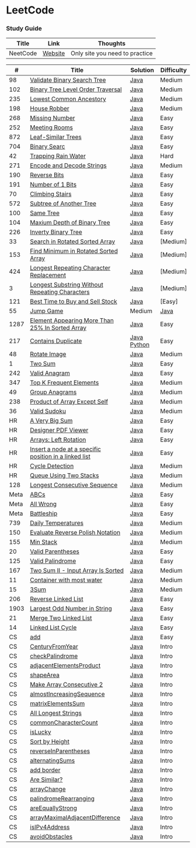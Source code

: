 LeetCode
========

### Study Guide
| Title | Link | Thoughts |
| ----- | -------- | ----- |
| NeetCode | [Website](https://neetcode.io/) | Only site you need to practice |


| # | Title | Solution | Difficulty |
|---| ----- | -------- | ---------- |
| 98  | [Validate Binary Search Tree](https://leetcode.com/problems/validate-binary-search-tree/) | [Java](./ValidateBinarySearchTree.java) | Medium | 
| 102 | [Binary Tree Level Order Traversal](https://leetcode.com/problems/binary-tree-level-order-traversal/) | [Java](./BinaryTreeLevelOrderTraversal.java) | Medium |
| 235 | [Lowest Common Ancestory](https://leetcode.com/problems/lowest-common-ancestor-of-a-binary-search-tree/description/) | [Java](./lowestcoomonancestor.java) | Medium |
| 198 | [House Robber](https://leetcode.com/problems/house-robber/description/) | [Java](./houserobbers.java) | Medium | 
| 268 | [Missing Number](https://leetcode.com/problems/missing-number/description/) | [Java](./missingNumber.java) | Easy |
| 252 | [Meeting Rooms](https://leetcode.com/problems/meeting-rooms/description/) | [Java](./meetingRooms.java) | Easy |
| 872 | [Leaf-Similar Trees](https://leetcode.com/problems/leaf-similar-trees/description/) | [Java](./leaf-similar-trees.java) | Easy |
| 704 | [Binary Searc](https://leetcode.com/problems/binary-search/description/) | [Java](./binarysearch.java) | Easy |
| 42  | [Trapping Rain Water](https://leetcode.com/problems/trapping-rain-water/description/) | [Java](./TrappingRainWater.java) | Hard |
| 271 | [Encode and Decode Strings](https://leetcode.com/problems/encode-and-decode-strings/) | [Java](./EncodeAndDecodeStrings.java) | Medium |
| 190 | [Reverse Bits](https://leetcode.com/problems/reverse-bits/) | [Java](./reversebits.java) | Easy |
| 191 | [Number of 1 Bits](https://leetcode.com/problems/number-of-1-bits/description/) | [Java](./NumberOfOneBits.java) | Easy |
| 70  | [Climbing Stairs](https://leetcode.com/problems/climbing-stairs/description/) | [Java](./ClimbingStairs.java) | Easy |
| 572 | [Subtree of Another Tree](https://leetcode.com/problems/subtree-of-another-tree/description/) | [Java](./SubtreeOfAnotherTree.java) | Easy |
| 100 | [Same Tree](https://leetcode.com/problems/same-tree/description/) | [Java](./SameTree.java) | Easy |
| 104 | [Maxium Depth of Binary Tree](https://leetcode.com/problems/maximum-depth-of-binary-tree/description/) | [Java](./maximumDepthofBinaryTree.java) | Easy |
| 226 | [Inverty Binary Tree](https://leetcode.com/problems/invert-binary-tree/description/) | [Java](./InvertBinaryTree.java) | Easy |
| 33  | [Search in Rotated Sorted Array](https://leetcode.com/problems/search-in-rotated-sorted-array/description/) | [Java](./SearchinRotatedSortedArray.java) | [Medium] |
| 153 | [Find Minimum in Rotated Sorted Array](https://leetcode.com/problems/find-minimum-in-rotated-sorted-array/description/) | [Java](./FindMimimuminRoatatedSortedArray.java) | [Medium] | 
| 424 | [Longest Repeating Character Replacement](https://leetcode.com/problems/longest-repeating-character-replacement/description/) |[Java](./LongestRepatingCharacterReplacement.java) | [Medium] |  
|  3  | [Longest Substring Without Repeating Characters](https://leetcode.com/problems/longest-substring-without-repeating-characters/description/) | [Java](./LongestSubStringWithoutRepeatingCharacters.java) | [Medium] |
| 121 | [Best Time to Buy and Sell Stock](https://leetcode.com/problems/best-time-to-buy-and-sell-stock/description/) | [Java](./BestTimeToBuyAndSellStock.java) | [Easy] | 
| 55  | [Jump Game](https://leetcode.com/problems/jump-game/description/) | Medium | [Java](./JumpGame.java) |
| 1287 | [Element Appearing More Than 25% In Sorted Array](https://leetcode.com/problems/element-appearing-more-than-25-in-sorted-array/description/?envType=daily-question&envId=2023-12-11) | [Java](./elementMoreThen25prcInArray.java) | Easy |
| 217 | [Contains Duplicate](https://leetcode.com/problems/contains-duplicate/) | [Java](./ContainsDuplicate.java) [Python](./217_Contains_Duplicates.py) | Easy | 
|  48 | [Rotate Image](https://leetcode.com/problems/rotate-image/) | [Java](./RotateImage.java) | Medium |
|  1  | [Two Sum](https://leetcode.com/problems/two-sum/) | [Java](./twoSum.java) | Easy |
| 242 | [Valid Anagram](https://leetcode.com/problems/valid-anagram/) | [Java](./ValidAnagram.java) | Easy | 
| 347 | [Top K Frequent Elements](https://leetcode.com/problems/top-k-frequent-elements/description/) | [Java](./TopKFrequentElements.java) | Medium |
| 49  | [Group Anagrams](https://leetcode.com/problems/group-anagrams/) | [Java](./groupAnagrams.java) | Medium |
| 238 | [Product of Array Except Self](https://leetcode.com/problems/product-of-array-except-self/) | [Java](./ProductExceptSelf.java) | Medium |
| 36  | [Valid Sudoku](https://leetcode.com/problems/valid-sudoku/description/) | [Java](./ValidSudoku.java) | Medium |
| HR  | [A Very Big Sum](https://www.hackerrank.com/challenges/a-very-big-sum/problem) | [Java](./AVeryBigSum.java) | Easy |
| HR  | [Designer PDF Viewer](https://www.hackerrank.com/challenges/designer-pdf-viewer/problem) | [Java](./DesignerPDFViewer) | Easy |
| HR  | [Arrays: Left Rotation](https://www.hackerrank.com/challenges/ctci-array-left-rotation/problem) | [Java](./ArrayLeftRotation.java) | Easy |
| HR  | [Insert a node at a specific position in a linked list](https://www.hackerrank.com/challenges/insert-a-node-at-a-specific-position-in-a-linked-list/problem) | [Java](./InsertNodeAtK.java) | Easy |
| HR  | [Cycle Detection](https://www.hackerrank.com/challenges/detect-whether-a-linked-list-contains-a-cycle/problem) | [Java](./hasCycle.java) | Medium |
| HR  | [Queue Using Two Stacks](https://www.hackerrank.com/challenges/queue-using-two-stacks/problem) | [Java](./QueueUsingTwoStacks.java) | Medium |
| 128 | [Longest Consecutive Sequence](https://leetcode.com/problems/longest-consecutive-sequence/description/) | [Java](./LCS.java) | Medium |
| Meta | [ABCs](https://www.metacareers.com/profile/coding_puzzles/?puzzle=513411323351554) | [Java](./ABCS.java) | Easy | 
| Meta | [All Wrong](https://www.metacareers.com/profile/coding_puzzles/?puzzle=1082217288848574) | [Java](./AllWrong.java) | Easy | 
| Meta | [Battleship](https://www.metacareers.com/profile/coding_puzzles/?puzzle=3641006936004915) | [Java](./Battleship.java) | Easy | 
| 739 | [Daily Temperatures](https://leetcode.com/problems/daily-temperatures/) | [Java](./DailyTemp.java) | Medium |
| 150 | [Evaluate Reverse Polish Notation](https://leetcode.com/problems/evaluate-reverse-polish-notation/) | [Java](./ReversePolishNotation.java) | Medium |
| 155 |  [Min Stack](https://leetcode.com/problems/min-stack/) | [Java](./MinStack.java) | Medium |
| 20  | [Valid Parentheses](https://leetcode.com/problems/valid-parentheses/) | [Java](./validParentheses.java) | Easy |
| 125 | [Valid Palindrome](https://leetcode.com/problems/valid-palindrome/) | [Java](./ValidPalindrome.java) | Easy |
| 167 | [Two Sum II - Input Array Is Sorted](https://leetcode.com/problems/two-sum-ii-input-array-is-sorted/) | [Java](./TwoSum2.java) | Medium | 
| 11  | [Container with most water](https://leetcode.com/problems/container-with-most-water/description/) | [Java](./ContainerWithMostWater.java) | Medium |
| 15  | [3Sum](https://leetcode.com/problems/3sum/description/) | [Java](./3Sum.java) | Medium |
| 206 | [Reverse Linked List](https://leetcode.com/problems/reverse-linked-list/description) | [Java](./ReverseLinkedList.java) | Easy |
| 1903 | [Largest Odd Number in String](https://leetcode.com/problems/largest-odd-number-in-string/description/?envType=daily-question&envId=2023-12-07) | [Java](./Largestoddnumberinstring.java) | Easy |
| 21  | [Merge Two Linked List](https://leetcode.com/problems/merge-two-sorted-lists/submissions/) | [Java](./mergetwolinkedlist.java) | Easy |
| 14  | [Linked List Cycle](https://leetcode.com/problems/linked-list-cycle/) | [Java](./Linkedlistcycle.java) | Easy |
| CS  | [add](https://app.codesignal.com/arcade/intro/level-1/jwr339Kq6e3LQTsfa) | [Java](./add.java) | Easy |
| CS  | [CenturyFromYear](https://app.codesignal.com/arcade/intro/level-1/egbueTZRRL5Mm4TXN) | [Java](./centuryFromYear.java) | Intro |
| CS  | [checkPalindrome](https://app.codesignal.com/arcade/intro/level-1/s5PbmwxfECC52PWyQ) | [Java](./checkPalindrome.java) | Intro |
| CS  | [adjacentElementsProduct](https://app.codesignal.com/arcade/intro/level-2/xzKiBHjhoinnpdh6m) | [Java](./adjacentElementsProduct.java) | Intro |
| CS  | [shapeArea](https://app.codesignal.com/arcade/intro/level-2/yuGuHvcCaFCKk56rJ) | [Java](./shapeArea.java) | Intro |
| CS  | [Make Array Consecutive 2](https://app.codesignal.com/arcade/intro/level-2/bq2XnSr5kbHqpHGJC) | [Java](./makearrayconsecutive2.java) | Intro |
| CS  | [almostIncreasingSequence](https://app.codesignal.com/arcade/intro/level-2/2mxbGwLzvkTCKAJMG) | [Java](./almostIncreasingSequence.java) | Intro |
| CS  | [matrixElementsSum](https://app.codesignal.com/arcade/intro/level-2/xskq4ZxLyqQMCLshr) | [Java](./matrixElementsSum.java) | Intro |
| CS  | [All Longest Strings](https://app.codesignal.com/arcade/intro/level-3/fzsCQGYbxaEcTr2bL) | [Java](./alllongeststrings.java) | Intro |
| CS  | [commonCharacterCount](https://app.codesignal.com/arcade/intro/level-3/JKKuHJknZNj4YGL32) | [Java](./commonCharacterCount.java) | Intro |
| CS  | [isLucky](https://app.codesignal.com/arcade/intro/level-3/3AdBC97QNuhF6RwsQ) | [Java](./isLucky.java) | Intro |
| CS  | [Sort by Height](https://app.codesignal.com/arcade/intro/level-3/D6qmdBL2NYz49XHwM) | [Java](./sortByHeight.java) | Intro |
| CS  | [reverseInParentheses](https://app.codesignal.com/arcade/intro/level-3/9DgaPsE2a7M6M2Hu6) | [Java](./reverseInParentheses.java) | Intro |
| CS  | [alternatingSums](https://app.codesignal.com/arcade/intro/level-4/cC5QuL9fqvZjXJsW9) | [Java](./alternatingSums.java) | Intro | 
| CS  | [add border](https://app.codesignal.com/arcade/intro/level-4/ZCD7NQnED724bJtjN) | [Java](./addborder.java) | Intro | 
| CS  | [Are Similar?](https://app.codesignal.com/arcade/intro/level-4/xYXfzQmnhBvEKJwXP) | [Java](./areSimilar.java) | Intro |
| CS  | [arrayChange](https://app.codesignal.com/arcade/intro/level-4/xvkRbxYkdHdHNCKjg) | [Java](./arrayChange.java) | Intro |
| CS  | [palindromeRearranging](https://app.codesignal.com/arcade/intro/level-4/Xfeo7r9SBSpo3Wico) | [Java](./palindromeRearranging.java) | Intro |
| CS  | [areEquallyStrong](https://app.codesignal.com/arcade/intro/level-5/g6dc9KJyxmFjB98dL) | [Java](./areEquallyStrong.java) | Intro |
| CS  | [arrayMaximalAdjacentDifference](https://app.codesignal.com/arcade/intro/level-5/EEJxjQ7oo7C5wAGjE) | [Java](./arrayMaximalAdjacentDifference.java) | Intro |
| CS  | [isIPv4Address](https://app.codesignal.com/arcade/intro/level-5/veW5xJednTy4qcjso) | [Java](./isIPv4Address.java) | Intro |
| CS  | [avoidObstacles](https://app.codesignal.com/arcade/intro/level-5/XC9Q2DhRRKQrfLhb5) | [Java](./avoidObstacles.java) | Intro | 